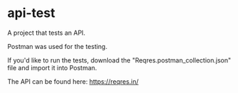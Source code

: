 # api-test
A project that tests an API.

Postman was used for the testing.

If you'd like to run the tests, download the "Reqres.postman_collection.json" file and import it into Postman.

The API can be found here: https://reqres.in/
